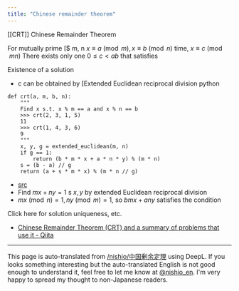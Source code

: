 ```yaml
---
title: "Chinese remainder theorem"
---
```


[[CRT]] Chinese Remainder Theorem

For mutually prime [$ m, n
$x \equiv a \pmod{m}, x \equiv b \pmod{n}$
time,
$x \equiv c \pmod{mn}$
There exists only one $0 \le c < ab$ that satisfies

Existence of a solution
- c can be obtained by [Extended Euclidean reciprocal division
python

```
def crt(a, m, b, n):
    """
    Find x s.t. x % m == a and x % n == b
    >>> crt(2, 3, 1, 5)
    11
    >>> crt(1, 4, 3, 6)
    9
    """
    x, y, g = extended_euclidean(m, n)
    if g == 1:
        return (b * m * x + a * n * y) % (m * n)
    s = (b - a) // g
    return (a + s * m * x) % (m * n // g)
```

- [src](https://github.com/nishio/atcoder/blob/master/libs/crt.py)
- Find $mx + ny = 1$ s $x, y$ by extended Euclidean reciprocal division
- $mx \pmod{n} = 1, ny \pmod{m} = 1$, so $bmx + any$ satisfies the condition

Click here for solution uniqueness, etc.
- [Chinese Remainder Theorem (CRT) and a summary of problems that use it - Qiita](https://qiita.com/drken/items/ae02240cd1f8edfc86fd)
---
This page is auto-translated from [/nishio/中国剰余定理](https://scrapbox.io/nishio/中国剰余定理) using DeepL. If you looks something interesting but the auto-translated English is not good enough to understand it, feel free to let me know at [@nishio_en](https://twitter.com/nishio_en). I'm very happy to spread my thought to non-Japanese readers.